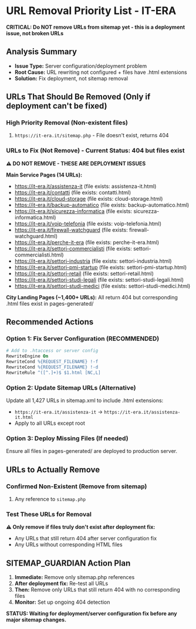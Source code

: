 # URL Removal Priority List - IT-ERA

**CRITICAL: Do NOT remove URLs from sitemap yet - this is a deployment issue, not broken URLs**

## Analysis Summary
- **Issue Type:** Server configuration/deployment problem
- **Root Cause:** URL rewriting not configured + files have .html extensions
- **Solution:** Fix deployment, not sitemap removal

## URLs That Should Be Removed (Only if deployment can't be fixed)

### High Priority Removal (Non-existent files)
1. `https://it-era.it/sitemap.php` - File doesn't exist, returns 404

### URLs to Fix (Not Remove) - Current Status: 404 but files exist
**⚠️ DO NOT REMOVE - THESE ARE DEPLOYMENT ISSUES**

**Main Service Pages (14 URLs):**
- https://it-era.it/assistenza-it (file exists: assistenza-it.html)
- https://it-era.it/contatti (file exists: contatti.html) 
- https://it-era.it/cloud-storage (file exists: cloud-storage.html)
- https://it-era.it/backup-automatico (file exists: backup-automatico.html)
- https://it-era.it/sicurezza-informatica (file exists: sicurezza-informatica.html)
- https://it-era.it/voip-telefonia (file exists: voip-telefonia.html)
- https://it-era.it/firewall-watchguard (file exists: firewall-watchguard.html)
- https://it-era.it/perche-it-era (file exists: perche-it-era.html)
- https://it-era.it/settori-commercialisti (file exists: settori-commercialisti.html)
- https://it-era.it/settori-industria (file exists: settori-industria.html)
- https://it-era.it/settori-pmi-startup (file exists: settori-pmi-startup.html)
- https://it-era.it/settori-retail (file exists: settori-retail.html)
- https://it-era.it/settori-studi-legali (file exists: settori-studi-legali.html)
- https://it-era.it/settori-studi-medici (file exists: settori-studi-medici.html)

**City Landing Pages (~1,400+ URLs):**
All return 404 but corresponding .html files exist in pages-generated/

## Recommended Actions

### Option 1: Fix Server Configuration (RECOMMENDED)
```apache
# Add to .htaccess or server config
RewriteEngine On
RewriteCond %{REQUEST_FILENAME} !-f
RewriteCond %{REQUEST_FILENAME} !-d
RewriteRule ^([^.]+)$ $1.html [NC,L]
```

### Option 2: Update Sitemap URLs (Alternative)
Update all 1,427 URLs in sitemap.xml to include .html extensions:
- `https://it-era.it/assistenza-it` → `https://it-era.it/assistenza-it.html`
- Apply to all URLs except root

### Option 3: Deploy Missing Files (If needed)
Ensure all files in pages-generated/ are deployed to production server.

## URLs to Actually Remove

### Confirmed Non-Existent (Remove from sitemap)
1. Any reference to `sitemap.php`

### Test These URLs for Removal
**⚠️ Only remove if files truly don't exist after deployment fix:**
- Any URLs that still return 404 after server configuration fix
- Any URLs without corresponding HTML files

## SITEMAP_GUARDIAN Action Plan

1. **Immediate:** Remove only sitemap.php references
2. **After deployment fix:** Re-test all URLs
3. **Then:** Remove only URLs that still return 404 with no corresponding files
4. **Monitor:** Set up ongoing 404 detection

**STATUS: Waiting for deployment/server configuration fix before any major sitemap changes.**
